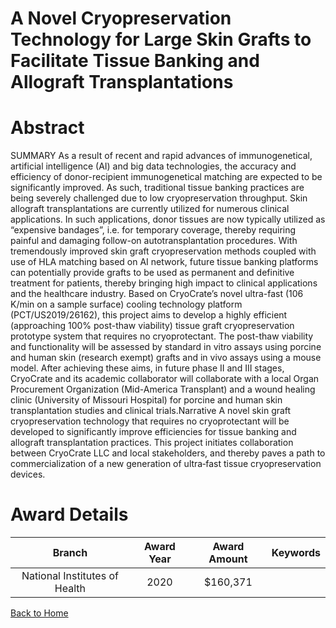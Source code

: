 
A Novel Cryopreservation Technology for Large Skin Grafts to Facilitate Tissue Banking and Allograft Transplantations
=====================================================================================================================

# Abstract


SUMMARY
As a result of recent and rapid advances of immunogenetical, artificial intelligence (AI) and big
data technologies, the accuracy and efficiency of donor-recipient immunogenetical matching are
expected to be significantly improved. As such, traditional tissue banking practices are being
severely challenged due to low cryopreservation throughput. Skin allograft transplantations are
currently utilized for numerous clinical applications. In such applications, donor tissues are now
typically utilized as “expensive bandages”, i.e. for temporary coverage, thereby requiring painful
and damaging follow-on autotransplantation procedures. With tremendously improved skin graft
cryopreservation methods coupled with use of HLA matching based on AI network, future tissue
banking platforms can potentially provide grafts to be used as permanent and definitive treatment
for patients, thereby bringing high impact to clinical applications and the healthcare industry.
Based on CryoCrate’s novel ultra-fast (106 K/min on a sample surface) cooling technology
platform (PCT/US2019/26162), this project aims to develop a highly efficient (approaching 100%
post-thaw viability) tissue graft cryopreservation prototype system that requires no cryoprotectant.
The post-thaw viability and functionality will be assessed by standard in vitro assays using porcine
and human skin (research exempt) grafts and in vivo assays using a mouse model. After
achieving these aims, in future phase II and III stages, CryoCrate and its academic collaborator
will collaborate with a local Organ Procurement Organization (Mid-America Transplant) and a
wound healing clinic (University of Missouri Hospital) for porcine and human skin transplantation
studies and clinical trials.Narrative
A novel skin graft cryopreservation technology that requires no cryoprotectant will be developed to
significantly improve efficiencies for tissue banking and allograft transplantation practices. This project
initiates collaboration between CryoCrate LLC and local stakeholders, and thereby paves a path to
commercialization of a new generation of ultra‐fast tissue cryopreservation devices.  

# Award Details

|Branch|Award Year|Award Amount|Keywords|
| :---: | :---: | :---: | :---: |
|National Institutes of Health|2020|$160,371||
  
  


[Back to Home](https://github.com/chrischow/dod_sbir_awards/Reports/JH/#2389)